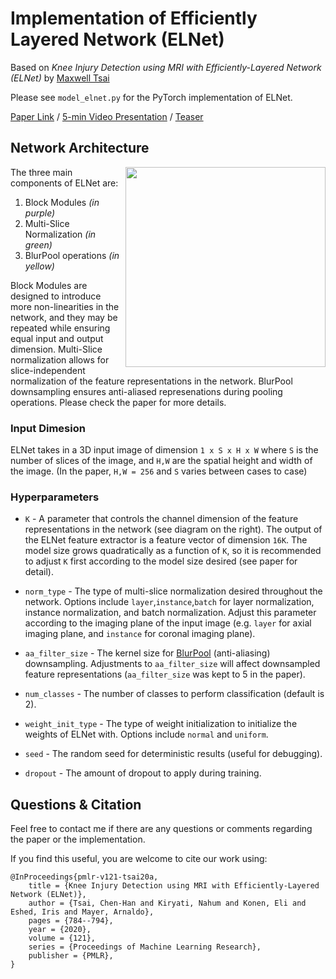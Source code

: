 # Implementation of Efficiently Layered Network (ELNet) 


Based on *Knee Injury Detection using MRI with Efficiently-Layered Network (ELNet)* by [Maxwell Tsai](https://mxtsai.github.io/)

Please see `model_elnet.py` for the PyTorch implementation of ELNet.

[Paper Link](https://arxiv.org/abs/2005.02706) / [5-min Video Presentation](https://www.youtube.com/watch?v=ucWYdEJ545k) / [Teaser](https://www.youtube.com/watch?v=8nO-E_2aNcE)

## Network Architecture
<img src='https://raw.githubusercontent.com/mxtsai/ELNet/master/ELNet_architecture.png' align="right" width=320>

The three main components of ELNet are:
  1. Block Modules *(in purple)*
  2. Multi-Slice Normalization *(in green)*
  3. BlurPool operations *(in yellow)*
  
Block Modules are designed to introduce more non-linearities in the network, and they may be repeated while ensuring equal input and output dimension. Multi-Slice normalization allows for slice-independent normalization of the feature representations in the network. BlurPool downsampling ensures anti-aliased represenations during pooling operations. Please check the paper for more details.

### Input Dimesion
ELNet takes in a 3D input image of dimension `1 x S x H x W` where `S` is the number of slices of the image, and `H,W` are the spatial height and width of the image. (In the paper, `H,W = 256` and `S` varies between cases to case)

### Hyperparameters

* `K` - A parameter that controls the channel dimension of the feature representations in the network (see diagram on the right). The output of the ELNet feature extractor is a feature vector of dimension `16K`. The model size grows quadratically as a function of `K`, so it is recommended to adjust `K` first according to the model size desired (see paper for detail).

* `norm_type` - The type of multi-slice normalization desired throughout the network. Options include `layer`,`instance`,`batch` for layer normalization, instance normalization, and batch normalization. Adjust this parameter according to the imaging plane of the input image (e.g. `layer` for axial imaging plane, and `instance` for coronal imaging plane).

* `aa_filter_size` - The kernel size for [BlurPool](https://github.com/adobe/antialiased-cnns) (anti-aliasing) downsampling. Adjustments to `aa_filter_size` will affect downsampled feature representations (`aa_filter_size` was kept to 5 in the paper).

* `num_classes` - The number of classes to perform classification (default is 2). 

* `weight_init_type` - The type of weight initialization to initialize the weights of ELNet with. Options include `normal` and `uniform`. 

* `seed` - The random seed for deterministic results (useful for debugging).

* `dropout` - The amount of dropout to apply during training.

## Questions & Citation

Feel free to contact me if there are any questions or comments regarding the paper or the implementation. 

If you find this useful, you are welcome to cite our work using:
```
@InProceedings{pmlr-v121-tsai20a, 
	title = {Knee Injury Detection using MRI with Efficiently-Layered Network (ELNet)}, 
	author = {Tsai, Chen-Han and Kiryati, Nahum and Konen, Eli and Eshed, Iris and Mayer, Arnaldo}, 
	pages = {784--794}, 
	year = {2020}, 
	volume = {121}, 
	series = {Proceedings of Machine Learning Research}, 
	publisher = {PMLR}, 
}
```
